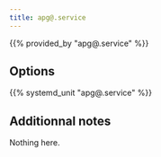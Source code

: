 ```yaml
---
title: apg@.service
---
```


{{% provided_by "apg@.service" %}}

## Options

{{% systemd_unit "apg@.service" %}}

## Additionnal notes

Nothing here.